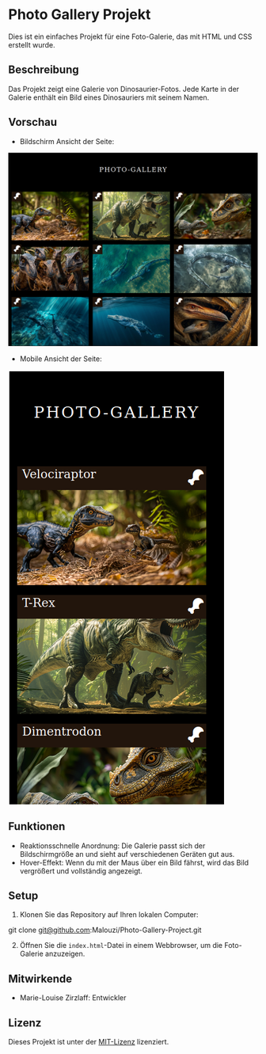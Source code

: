 # Photo Gallery Projekt

Dies ist ein einfaches Projekt für eine Foto-Galerie, das mit HTML und CSS erstellt wurde.

## Beschreibung

Das Projekt zeigt eine Galerie von Dinosaurier-Fotos. Jede Karte in der Galerie enthält ein Bild eines Dinosauriers mit seinem Namen.

## Vorschau

- Bildschirm Ansicht der Seite:

![Screenshot der Foto-Galerie](./public/images/Foto-Gallery.png)

- Mobile Ansicht der Seite:

![Screenshot der Mobile-Ansicht](./public/images/mobile-ansicht.png)

## Funktionen

- Reaktionsschnelle Anordnung: Die Galerie passt sich der Bildschirmgröße an und sieht auf verschiedenen Geräten gut aus.
- Hover-Effekt: Wenn du mit der Maus über ein Bild fährst, wird das Bild vergrößert und vollständig angezeigt.

## Setup

1. Klonen Sie das Repository auf Ihren lokalen Computer:

git clone git@github.com:Malouzi/Photo-Gallery-Project.git

2. Öffnen Sie die `index.html`-Datei in einem Webbrowser, um die Foto-Galerie anzuzeigen.

## Mitwirkende

- Marie-Louise Zirzlaff: Entwickler

## Lizenz

Dieses Projekt ist unter der [MIT-Lizenz](LICENSE) lizenziert.